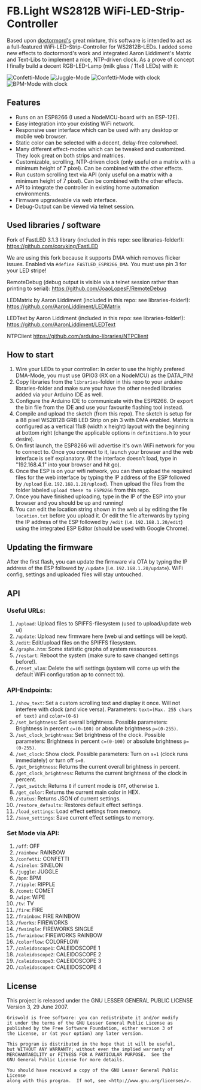 # FB.Light WS2812B WiFi-LED-Strip-Controller

Based upon [doctormord's](https://github.com/doctormord/Responsive_LED_Control) great mixture, this software is intended to act as a full-featured WiFi-LED-Strip-Controller for WS2812B-LEDs. I added some new effects to doctormord's work and integrated Aaron Liddiment's Matrix and Text-Libs to implement a nice, NTP-driven clock. As a prove of concept I finally build a decent RGB-LED-Lamp (milk glass / 11x8 LEDs) with it:

![Confetti-Mode](https://breakout.bernis-hideout.de/git/FB.Light/confetti_1_small.gif)
![Juggle-Mode](https://breakout.bernis-hideout.de/git/FB.Light/juggle_small.gif)
![Confetti-Mode with clock](https://breakout.bernis-hideout.de/git/FB.Light/confetti_clock_small.gif)
![BPM-Mode with clock](https://breakout.bernis-hideout.de/git/FB.Light/bpm_clock_small.gif)

## Features

* Runs on an ESP8266 (I used a NodeMCU-board with an ESP-12E).
* Easy integration into your existing WiFi network.
* Responsive user interface which can be used with any desktop or mobile web browser.
* Static color can be selected with a decent, delay-free colorwheel.
* Many different effect-modes which can be tweaked and customized. They look great on both strips and matrices.
* Customizable, scrolling, NTP-driven clock (only useful on a matrix with a minimum height of 7 pixel). Can be combined with the other effects.
* Run custom scrolling text via API (only useful on a matrix with a minimum height of 7 pixel). Can be combined with the other effects.
* API to integrate the controller in existing home automation environments.
* Firmware upgradeable via web interface.
* Debug-Output can be viewed via telnet session.

## Used libraries / software

Fork of FastLED 3.1.3 library (included in this repo: see libraries-folder!):
https://github.com/coryking/FastLED

We are using this fork because it supports DMA which removes flicker issues. Enabled via `#define FASTLED_ESP8266_DMA`. You must use pin 3 for your LED stripe!

RemoteDebug (debug output is visible via a telnet session rather than printing to serial):
https://github.com/JoaoLopesF/RemoteDebug

LEDMatrix by Aaron Liddiment (included in this repo: see libraries-folder!):
https://github.com/AaronLiddiment/LEDMatrix

LEDText by Aaron Liddiment (included in this repo: see libraries-folder!):
https://github.com/AaronLiddiment/LEDText

NTPClient
https://github.com/arduino-libraries/NTPClient

## How to start

1.	Wire your LEDs to your controller: In order to use the highly prefered DMA-Mode, you must use GPIO3 (RX on a NodeMCU) as the DATA_PIN!
2.	Copy libraries from the `libraries`-folder in this repo to your arduino libraries-folder and make sure your have the other needed libraries added via your Arduino IDE as well.
3.  Configure the Arduino IDE to communicate with the ESP8266. Or export the bin file from the IDE and use your favourite flashing tool instead.
4.  Compile and upload the sketch (from this repo). The sketch is setup for a 88 pixel WS2812B GRB LED Strip on pin 3 with DMA enabled. Matrix is configured
	as a vertical 11x8 (width x height) layout with the beginning at bottom right (change the applicable options in `definitions.h` to your desire).
5.  On first launch, the ESP8266 will advertise it's own WiFi network for you to connect to. Once you connect to it, launch your browser
    and the web interface is self explanatory. (If the interface doesn't load, type in "192.168.4.1" into your browser and hit go).
6.  Once the ESP is on your wifi network, you can then upload the required files for the web interface by typing the IP address
    of the ESP followed by `/upload` (i.e. `192.168.1.20/upload`). Then upload the files from the folder labeled `upload these to ESP8266` from this repo.
7.  Once you have finished uploading, type in the IP of the ESP into your browser and you should be up and running!
8.	You can edit the location string shown in the web ui by editing the file `location.txt` before you upload it. Or edit the file afterwards by typing the IP address of the ESP
    followed by `/edit` (i.e. `192.168.1.20/edit`) using the integrated ESP Editor (should be used with Google Chrome).

## Updating the firmware

After the first flash, you can update the firmware via OTA by typing the IP address of the ESP followed by `/update` (i.e. `192.168.1.20/update`).
WiFi config, settings and uploaded files will stay untouched.

## API

### Useful URLs:

1. `/upload`: Upload files to SPIFFS-filesystem (used to upload/update web ui)
1. `/update`: Upload new firmware here (web ui and settings will be kept). 
1. `/edit`: Edit/upload files on the SPIFFS filesystem.
1. `/graphs.htm`: Some statistic graphs of system ressources.
1. `/restart`: Reboot the system (make sure to save changed settings before!).
1. `/reset_wlan`: Delete the wifi settings (system will come up with the default WiFi configuration ap to connect to).

### API-Endpoints:

1. `/show_text`: Set a custom scrolling text and display it once. Will not interfere with clock (and vice versa). Parameters: `text=(Max. 255 chars of text)` and `color=(0-6)`
1. `/set_brightness`: Set overall brightness. Possible parameters: Brightness in percent `c=(0-100)` or absolute brightness `p=(0-255)`.
1. `/set_clock_brightness`: Set brightness of the clock. Possible parameters: Brightness in percent `c=(0-100)` or absolute brightness `p=(0-255)`.
1. `/set_clock`: Show clock. Possible parameters: Turn on `s=1` (clock runs immediately) or turn off `s=0`.
1. `/get_brightness`: Returns the current overall brightness in percent.
1. `/get_clock_brightness`: Returns the current brightness of the clock in percent.
1. `/get_switch`: Returns `0` if current mode is `OFF`, otherwise `1`.
1. `/get_color`: Returns the current main color in HEX.
1. `/status`: Returns JSON of current settings.
1. `/restore_defaults`: Restores default effect settings.
1. `/load_settings`: Load effect settings from memory.
1. `/save_settings`: Save current effect settings to memory.

### Set Mode via API:

1. `/off`: OFF
1. `/rainbow`: RAINBOW
1. `/confetti`: CONFETTI
1. `/sinelon`: SINELON
1. `/juggle`: JUGGLE
1. `/bpm`: BPM
1. `/ripple`: RIPPLE
1. `/comet`: COMET
1. `/wipe`: WIPE
1. `/tv`: TV
1. `/fire`: FIRE
1. `/frainbow`: FIRE RAINBOW
1. `/fworks`: FIREWORKS
1. `/fwsingle`: FIREWORKS SINGLE
1. `/fwrainbow`: FIREWORKS RAINBOW
1. `/colorflow`: COLORFLOW
1. `/caleidoscope1`: CALEIDOSCOPE 1
1. `/caleidoscope2`: CALEIDOSCOPE 2
1. `/caleidoscope3`: CALEIDOSCOPE 3
1. `/caleidoscope4`: CALEIDOSCOPE 4

## License

This project is released under the GNU LESSER GENERAL PUBLIC LICENSE Version 3, 29 June 2007.

	Griswold is free software: you can redistribute it and/or modify
	it under the terms of the GNU Lesser General Public License as 
	published by the Free Software Foundation, either version 3 of 
	the License, or (at your option) any later version.

	This program is distributed in the hope that it will be useful,
	but WITHOUT ANY WARRANTY; without even the implied warranty of
	MERCHANTABILITY or FITNESS FOR A PARTICULAR PURPOSE.  See the
	GNU General Public License for more details.

	You should have received a copy of the GNU Lesser General Public License
	along with this program.  If not, see <http://www.gnu.org/licenses/>.
